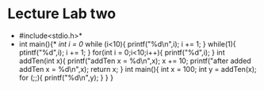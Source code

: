 # Lecture Lab two

* #include<stdio.h>*
* int main(){*
*int i = 0*
while (i<10){
    printf("%d\n",i);
    i += 1;
}
while(1){
    ptintf("%d",i);
    i += 1;
}
for(int i = 0;i<10;i++){
    printf("%d",i);
}
int addTen(int x){
    printf("addTen x = %d\n",x);
    x += 10;
    printf("after added addTen x = %d\n",x);
    return x;
}
int main(){
    int x = 100;
    int y = addTen(x);
    for (;;){
        printf("%d\n",y);
    }
}
}